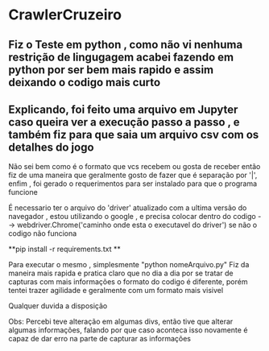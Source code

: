 # CrawlerCruzeiro

## Fiz o Teste em python , como não vi nenhuma restrição de lingugagem acabei fazendo em python por ser bem mais rapido e assim deixando o codigo mais curto 

## Explicando, foi feito uma arquivo em Jupyter caso queira ver a execução passo a passo , e também fiz para que saia um arquivo csv com os detalhes do jogo

Não sei bem como é o formato que vcs recebem ou gosta de receber então fiz de uma maneira que geralmente gosto de fazer que é separação por '|',
enfim , foi gerado o requerimentos para ser instalado para que o programa funcione 

É necessario ter o arquivo do 'driver' atualizado com a ultima versão do navegador , estou utilizando o google , e precisa colocar dentro do codigo -->  webdriver.Chrome('caminho onde esta o executavel do driver') se não o codigo não funciona

 **pip install -r requirements.txt **
 
Para executar o mesmo , simplesmente "python nomeArquivo.py"
Fiz da maneira mais rapida e pratica claro que no dia a dia por se tratar de capturas com mais informações o formato do codigo é diferente,
porém tentei trazer agilidade e geralmente com um formato mais visivel

Qualquer duvida a disposição

Obs: Percebi teve alteração em algumas divs, então tive que alterar algumas informações, falando por que caso aconteca isso novamente é capaz de dar erro na parte de capturar as informações

